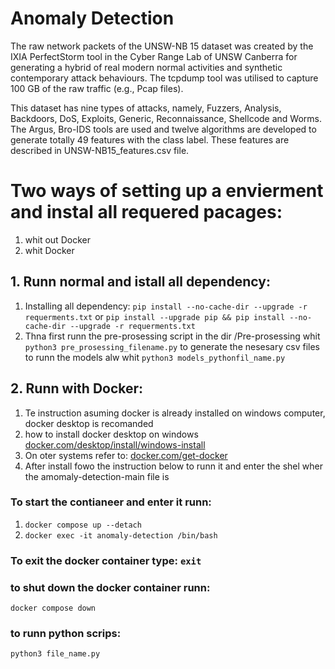<h1> Anomaly Detection </h1>
<p> The raw network packets of the UNSW-NB 15 dataset was created by the IXIA PerfectStorm tool in the Cyber Range Lab of UNSW Canberra for generating a hybrid of real modern normal activities and synthetic contemporary attack behaviours. The tcpdump tool was utilised to capture 100 GB of the raw traffic (e.g., Pcap files). </p> 

<p> This dataset has nine types of attacks, namely, Fuzzers, Analysis, Backdoors, DoS, Exploits, Generic, Reconnaissance, Shellcode and Worms. The Argus, Bro-IDS tools are used and twelve algorithms are developed to generate totally 49 features with the class label. These features are described in UNSW-NB15_features.csv file.</p>


# Two ways of setting up a envierment and instal all requered pacages:
1. whit out Docker
2. whit Docker

## 1. Runn normal and istall all dependency:
1. Installing all dependency:  `pip install --no-cache-dir --upgrade -r requerments.txt` or `pip install --upgrade pip && pip install --no-cache-dir --upgrade -r requerments.txt`
2. Thna first runn the pre-prosessing script in the dir /Pre-prosessing whit `python3 pre_prosessing_filename.py`
to generate the nesesary csv files to runn the models alw whit `python3 models_pythonfil_name.py`

## 2. Runn with Docker:
1. Te instruction asuming docker is already installed on windows computer, docker desktop is recomanded
2. how to install docker desktop on windows [docker.com/desktop/install/windows-install](https://docs.docker.com/desktop/install/windows-install/)
3. On oter systems refer to: [docker.com/get-docker](https://docs.docker.com/get-docker/)
4. After install fowo the instruction below to runn it and enter the shel wher the amomaly-detection-main file is
### To start the contianeer and enter it runn:
1. `docker compose up --detach`
2. `docker exec -it anomaly-detection /bin/bash`
### To exit the docker container type: `exit`
### to shut down the docker container runn: 
`docker compose down`

### to runn python scrips: 
`python3 file_name.py`
